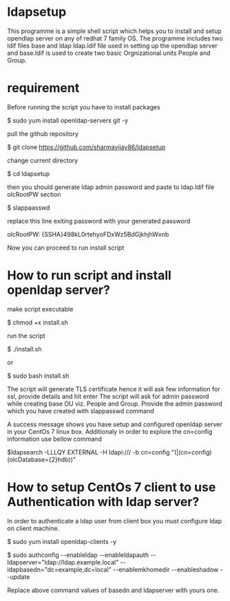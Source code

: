 # ldapsetup

This programme is a simple shell script which helps you to install and setup opendlap server on any of redhat 7 family OS.
The programme includes two ldif files base and ldap
ldap.ldif file used in setting up the opendlap server and base.ldif is used to create two basic Orgnizational units
People and Group.

# requirement

Before running the script you have to install packages 

$ sudo yum install openldap-servers git -y

pull the github repository

$ git clone https://github.com/sharmavijay86/ldapsetup

change current directory 

$ cd ldapsetup

then you should generate ldap admin password and paste to ldap.ldif file olcRootPW section

$ slappaasswd

replace this line exiting password with your generated password

olcRootPW: {SSHA}498kL0rtehyoFDxWz5BdGjkhjhWxnb

Now you can proceed to run install script

# How to run script and install openldap server?

make script executable

$ chmod +x install.sh

run the script

$ ./install.sh

or

$ sudo bash install.sh

The script will generate TLS certificate hence it will ask few information for ssl,  provide details and hit enter
The script will ask for admin password while creating base OU viz. People and Group. Provide the admin password which you have created with slappasswd command

A success message shows you have setup and configured openldap server in your CentOs 7 linux box.
Additionaly in order to explore the cn=config information  use bellow command

$ldapsearch -LLLQY EXTERNAL -H ldapi:/// -b cn=config "(|(cn=config)(olcDatabase={2}hdb))"

# How to setup CentOs 7 client  to use Authentication with ldap server?

In order to authenticate a ldap user from client  box you must configure ldap on client machine.

$ sudo yum install openldap-clients -y

$ sudo authconfig --enableldap --enableldapauth --ldapserver="ldap://ldap.example.local" --ldapbasedn="dc=example,dc=local" --enablemkhomedir --enableshadow --update

Replace  above command values of basedn and ldapserver with yours one.
